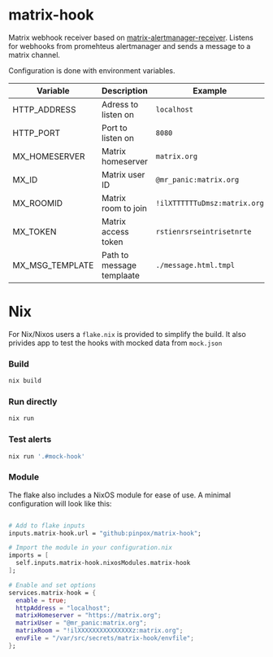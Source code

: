 # matrix-hook

Matrix webhook receiver based on
[matrix-alertmanager-receiver](https://git.sr.ht/~fnux/matrix-alertmanager-receiver).
Listens for webhooks from promehteus alertmanager and sends a message to a
matrix channel.

Configuration is done with environment variables.



| Variable        | Description               | Example                      |
|-----------------|---------------------------|------------------------------|
| HTTP_ADDRESS    | Adress to listen on       | `localhost`                  |
| HTTP_PORT       | Port to listen on         | `8080`                       |
| MX_HOMESERVER   | Matrix homeserver         | `matrix.org`                 |
| MX_ID           | Matrix user ID            | `@mr_panic:matrix.org`       |
| MX_ROOMID       | Matrix room to join       | `!ilXTTTTTTuDmsz:matrix.org` |
| MX_TOKEN        | Matrix access token       | `rstienrsrseintrisetnrte`    |
| MX_MSG_TEMPLATE | Path to message templaate | `./message.html.tmpl`        |


# Nix

For Nix/Nixos users a `flake.nix` is provided to simplify the build. It also
privides app to test the hooks with mocked data from `mock.json`

### Build

```sh
nix build
```

### Run directly

```sh
nix run
```

### Test alerts

```sh
nix run '.#mock-hook'
```

### Module

The flake also includes a NixOS module for ease of use. A minimal configuration
will look like this:

```nix

# Add to flake inputs
inputs.matrix-hook.url = "github:pinpox/matrix-hook";

# Import the module in your configuration.nix
imports = [
  self.inputs.matrix-hook.nixosModules.matrix-hook
];

# Enable and set options
services.matrix-hook = {
  enable = true;
  httpAddress = "localhost";
  matrixHomeserver = "https://matrix.org";
  matrixUser = "@mr_panic:matrix.org";
  matrixRoom = "!ilXXXXXXXXXXXXXXXz:matrix.org";
  envFile = "/var/src/secrets/matrix-hook/envfile";
};
```
